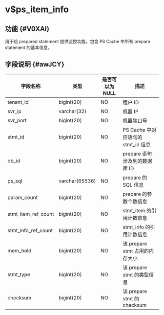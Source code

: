 v$ps_item_info 
===================================



功能 {#V0XAl}
-----------

用于给 prepared statement 提供监控功能，包含 PS Cache 中所有 prepare statement 的基本信息。

字段说明 {#awJCY}
-------------



|      **字段名称**       |     **类型**     | **是否可以为 NULL** |           **描述**           |
|---------------------|----------------|----------------|----------------------------|
| tenant_id           | bigint(20)     | NO             | 租户 ID                      |
| svr_ip              | varchar(32)    | NO             | 机器 IP                      |
| svr_port            | bigint(20)     | NO             | 机器端口号                      |
| stmt_id             | bigint(20)     | NO             | PS Cache 中对应语句的 stmt_id 信息 |
| db_id               | bigint(20)     | NO             | prepare 语句涉及到的数据库 ID       |
| ps_sql              | varchar(65536) | NO             | prepare 的 SQL 信息           |
| param_count         | bigint(20)     | NO             | prepare 的参数个数信息            |
| stmt_item_ref_count | bigint(20)     | NO             | stmt_item 的引用计数信息          |
| stmt_info_ref_count | bigint(20)     | NO             | stmt_info 的引用计数信息          |
| mem_hold            | bigint(20)     | NO             | 该 prepare stmt 占用的内存大小     |
| stmt_type           | bigint(20)     | NO             | 该 prepare stmt 的类型信息       |
| checksum            | bigint(20)     | NO             | 该 prepare stmt 的 checksum  |



